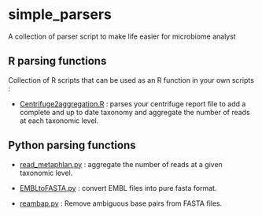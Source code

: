 # simple_parsers
 A collection of parser script to make life easier for microbiome analyst

 ## R parsing functions 

 Collection of R scripts that can be used as an R function in your own scripts :

 * [Centrifuge2aggregation.R](Centrifuge2aggregation) : parses your centrifuge report file to add a complete and up to date taxonomy and aggregate the number of reads at each taxonomic level.


## Python parsing functions

 * [read_metaphlan.py](MetaphlanParser) : aggregate the number of reads at a given taxonomic level.

 * [EMBLtoFASTA.py](EMBLtoFASTA) : convert EMBL files into pure fasta format.

 * [reambap.py](ReAmBaP) : Remove ambiguous base pairs from FASTA files.
